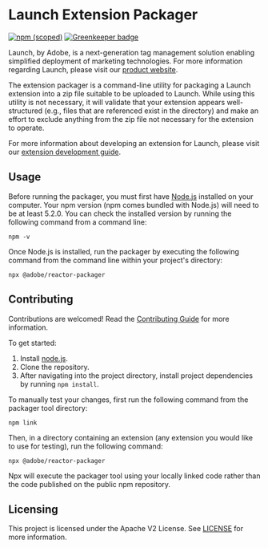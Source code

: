 # Launch Extension Packager

[![npm (scoped)](https://img.shields.io/npm/v/@adobe/reactor-packager.svg?style=flat)](https://www.npmjs.com/package/@adobe/reactor-packager) [![Greenkeeper badge](https://badges.greenkeeper.io/adobe/reactor-packager.svg)](https://greenkeeper.io/)

Launch, by Adobe, is a next-generation tag management solution enabling simplified deployment of marketing technologies. For more information regarding Launch, please visit our [product website](http://www.adobe.com/enterprise/cloud-platform/launch.html).

The extension packager is a command-line utility for packaging a Launch extension into a zip file suitable to be uploaded to Launch. While using this utility is not necessary, it will validate that your extension appears well-structured (e.g., files that are referenced exist in the directory) and make an effort to exclude anything from the zip file not necessary for the extension to operate.

For more information about developing an extension for Launch, please visit our [extension development guide](https://developer.adobelaunch.com/extensions/).

## Usage

Before running the packager, you must first have [Node.js](https://nodejs.org/en/) installed on your computer. Your npm version (npm comes bundled with Node.js) will need to be at least 5.2.0. You can check the installed version by running the following command from a command line:
                                                                                                      
```
npm -v
```

Once Node.js is installed, run the packager by executing the following command from the command line within your project's directory:

```
npx @adobe/reactor-packager
```

## Contributing

Contributions are welcomed! Read the [Contributing Guide](CONTRIBUTING.md) for more information.

To get started:

1. Install [node.js](https://nodejs.org/).
3. Clone the repository.
4. After navigating into the project directory, install project dependencies by running `npm install`.

To manually test your changes, first run the following command from the packager tool directory:

```
npm link
```

Then, in a directory containing an extension (any extension you would like to use for testing), run the following command:

```
npx @adobe/reactor-packager
```

Npx will execute the packager tool using your locally linked code rather than the code published on the public npm repository.
 
## Licensing

This project is licensed under the Apache V2 License. See [LICENSE](LICENSE) for more information.
